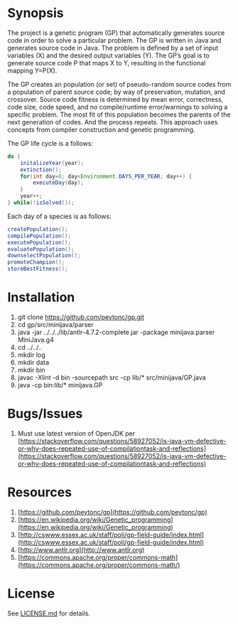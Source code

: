 # Synopsis #

The project is a genetic program (GP) that automatically generates source code in order to solve a particular problem. The GP is written in Java and generates source code in Java. The problem is defined by a set of input variables (X) and the desired output variables (Y). The GP’s goal is to generate source code P that maps X to Y, resulting in the functional mapping Y=P(X).

The GP creates an population (or set) of pseudo-random source codes from a population of parent source code; by way of preservation, mutation, and crossover. Source code fitness is determined by mean error, correctness, code size, code speed, and no compile/runtime error/warnings to solving a specific problem. The most fit of this population becomes the parents of the next generation of codes. And the process repeats. This approach uses concepts from compiler construction and genetic programming.

The GP life cycle is a follows:
```java
do {
	initalizeYear(year);
	extinction();
	for(int day=0; day<Environment.DAYS_PER_YEAR; day++) {
		executeDay(day);
	}
	year++;
} while(!isSolved());
```

Each day of a species is as follows:
```java
createPopulation();
compilePopulation();
executePopulation();
evaluatePopulation();
downselectPopulation();
promoteChampion();
storeBestFitness();
```

# Installation #

1. git clone https://github.com/peytonc/gp.git
2. cd gp/src/minijava/parser
3. java -jar ../../../lib/antlr-4.7.2-complete.jar -package minijava.parser MiniJava.g4
4. cd ../../..
5. mkdir log
6. mkdir data
7. mkdir bin
8. javac -Xlint -d bin -sourcepath src -cp lib/\* src/minijava/GP.java
9. java -cp bin:lib/\* minijava.GP

# Bugs/Issues #
1. Must use latest version of OpenJDK per [https://stackoverflow.com/questions/58927052/is-java-vm-defective-or-why-does-repeated-use-of-compilationtask-and-reflections](https://stackoverflow.com/questions/58927052/is-java-vm-defective-or-why-does-repeated-use-of-compilationtask-and-reflections)

# Resources #

1. [https://github.com/peytonc/gp](https://github.com/peytonc/gp)
2. [https://en.wikipedia.org/wiki/Genetic_programming](https://en.wikipedia.org/wiki/Genetic_programming)
3. [http://cswww.essex.ac.uk/staff/poli/gp-field-guide/index.html](http://cswww.essex.ac.uk/staff/poli/gp-field-guide/index.html)
4. [http://www.antlr.org](http://www.antlr.org)
5. [https://commons.apache.org/proper/commons-math](https://commons.apache.org/proper/commons-math/)

# License #

See [LICENSE.md](LICENSE.md) for details.
